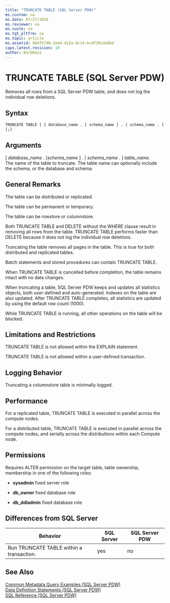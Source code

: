 ```yaml
---
title: "TRUNCATE TABLE (SQL Server PDW)"
ms.custom: na
ms.date: 07/27/2016
ms.reviewer: na
ms.suite: na
ms.tgt_pltfrm: na
ms.topic: article
ms.assetid: 964f5740-2ee6-412a-8c14-bcdf39cda8bd
caps.latest.revision: 10
author: BarbKess
---
```

# TRUNCATE TABLE (SQL Server PDW)
Removes all rows from a SQL Server PDW table, and does not log the individual row deletions.  
  
## Syntax  
  
```vb  
TRUNCATE TABLE [ { database_name . [ schema_name ] . | schema_name . ] table_name  
[;]  
```  
  
## Arguments  
[ *database_name* . [*schema_name* ] . | *schema_name* . ] *table_name*.  
The name of the table to truncate. The table name can optionally include the schema, or the database and schema.  
  
## General Remarks  
The table can be distributed or replicated.  
  
The table can be permanent or temporary.  
  
The table can be rowstore or columnstore.  
  
Both TRUNCATE TABLE and DELETE without the WHERE clause result in removing all rows from the table. TRUNCATE TABLE performs faster than DELETE because it does not log the individual row deletions.  
  
Truncating the table removes all pages in the table. This is true for both distributed and replicated tables.  
  
Batch statements and stored procedures can contain TRUNCATE TABLE.  
  
When TRUNCATE TABLE is cancelled before completion, the table remains intact with no data changes.  
  
When truncating a table, SQL Server PDW keeps and updates all statistics objects, both user-defined and auto-generated. Indexes on the table are also updated. After TRUNCATE TABLE completes, all statistics are updated by using the default row count (1000).  
  
While TRUNCATE TABLE is running, all other operations on the table will be blocked.  
  
## Limitations and Restrictions  
TRUNCATE TABLE is not allowed within the EXPLAIN statement.  
  
TRUNCATE TABLE is not allowed within a user-defined transaction.  
  
## Logging Behavior  
Truncating a columnstore table is minimally logged.  
  
## Performance  
For a replicated table, TRUNCATE TABLE is executed in parallel across the compute nodes.  
  
For a distributed table, TRUNCATE TABLE is executed in parallel across the compute nodes, and serially across the distributions within each Compute node.  
  
## Permissions  
Requires ALTER permission on the target table, table ownership, membership in one of the following roles:  
  
-   **sysadmin** fixed server role  
  
-   **db_owner** fixed database role  
  
-   **db_ddladmin** fixed database role  
  
## Differences from SQL Server  
  
|Behavior|SQL Server|SQL Server PDW|  
|------------|-------------------------------------------------------|-----------------------------------------|  
|Run TRUNCATE TABLE within a transaction.|yes|no|  
  
## See Also  
[Common Metadata Query Examples &#40;SQL Server PDW&#41;](../sqlpdw/common-metadata-query-examples-sql-server-pdw.md)  
[Data Definition Statements &#40;SQL Server PDW&#41;](../sqlpdw/data-definition-statements-sql-server-pdw.md)  
[SQL Reference &#40;SQL Server PDW&#41;](../sqlpdw/sql-reference-sql-server-pdw.md)  
  
